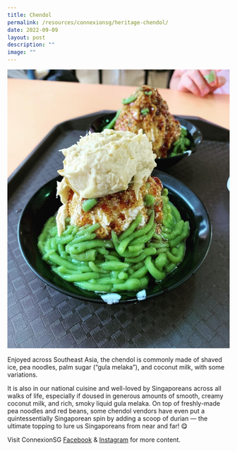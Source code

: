 ```yaml
---
title: Chendol
permalink: /resources/connexionsg/heritage-chendol/
date: 2022-09-09
layout: post
description: ""
image: ""
---
```


![](/images/connexionsg/2022/chendol-nyonya-chendol.jpg)

Enjoyed across Southeast Asia, the chendol is commonly made of shaved ice, pea noodles, palm sugar (“gula melaka”), and coconut milk, with some variations.  
  
It is also in our national cuisine and well-loved by Singaporeans across all walks of life, especially if doused in generous amounts of smooth, creamy coconut milk, and rich, smoky liquid gula melaka. On top of freshly-made pea noodles and red beans, some chendol vendors have even put a quintessentially Singaporean spin by adding a scoop of durian — the ultimate topping to lure us Singaporeans from near and far! 😋  

Visit ConnexionSG [Facebook](https://www.facebook.com/ConnexionSG) & [Instagram](https://www.instagram.com/connexionsg/) for more content.